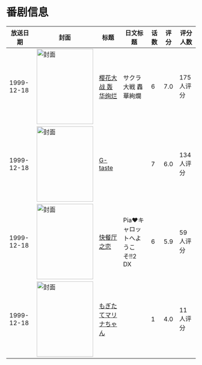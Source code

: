 # 番剧信息

|放送日期|封面|标题|日文标题|话数|评分|评分人数|
|---|---|---|---|---|---|---|
|1999-12-18|<img src="https://lain.bgm.tv/pic/cover/c/2c/fd/20930_94WRd.jpg" alt="封面" style="width:150px;height:200px;object-fit:cover;">|[樱花大战 轰华绚烂](https://bangumi.tv/subject/20930)|サクラ大戦 轟華絢爛|6|7.0|175人评分|
|1999-12-18|<img src="https://bangumi.tv/img/no_icon_subject.png" alt="封面" style="width:150px;height:200px;object-fit:cover;">|[G-taste](https://bangumi.tv/subject/60589)||7|6.0|134人评分|
|1999-12-18|<img src="https://lain.bgm.tv/pic/cover/c/b8/bf/103453_DnZo6.jpg" alt="封面" style="width:150px;height:200px;object-fit:cover;">|[快餐厅之恋](https://bangumi.tv/subject/103453)|Pia♥キャロットへようこそ!!2 DX|6|5.9|59人评分|
|1999-12-18|<img src="https://bangumi.tv/img/no_icon_subject.png" alt="封面" style="width:150px;height:200px;object-fit:cover;">|[もぎたてマリナちゃん](https://bangumi.tv/subject/166895)||1|4.0|11人评分|
